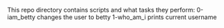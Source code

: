 This repo directory contains scripts and what tasks they perform:
0-iam_betty changes the user to betty
1-who_am_i prints current username